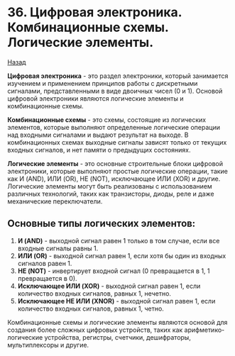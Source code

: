 # 36. Цифровая электроника. Комбинационные схемы. Логические элементы.

[Назад](EISX.md)

**Цифровая электроника** - это раздел электроники, который занимается изучением и применением принципов работы с дискретными сигналами, представленными в виде двоичных чисел (0 и 1). Основой цифровой электроники являются логические элементы и комбинационные схемы.

**Комбинационные схемы** - это схемы, состоящие из логических элементов, которые выполняют определенные логические операции над входными сигналами и выдают результат на выходе. В комбинационных схемах выходные сигналы зависят только от текущих входных сигналов, и нет памяти о предыдущих состояниях.

**Логические элементы** - это основные строительные блоки цифровой электроники, которые выполняют простые логические операции, такие как И (AND), ИЛИ (OR), НЕ (NOT), исключающее ИЛИ (XOR) и другие. Логические элементы могут быть реализованы с использованием различных технологий, таких как транзисторы, диоды, реле и даже механические переключатели.

## Основные типы логических элементов:

1. **И (AND)** - выходной сигнал равен 1 только в том случае, если все входные сигналы равны 1.
2. **ИЛИ (OR)** - выходной сигнал равен 1, если хотя бы один из входных сигналов равен 1.
3. **НЕ (NOT)** - инвертирует входной сигнал (0 превращается в 1, 1 превращается в 0).
4. **Исключающее ИЛИ (XOR)** - выходной сигнал равен 1, если количество входных сигналов, равных 1, нечетно.
5. **Исключающее НЕ ИЛИ (XNOR)** - выходной сигнал равен 1, если количество входных сигналов, равных 1, четно.

Комбинационные схемы и логические элементы являются основой для создания более сложных цифровых устройств, таких как арифметико-логические устройства, регистры, счетчики, дешифраторы, мультиплексоры и другие.
